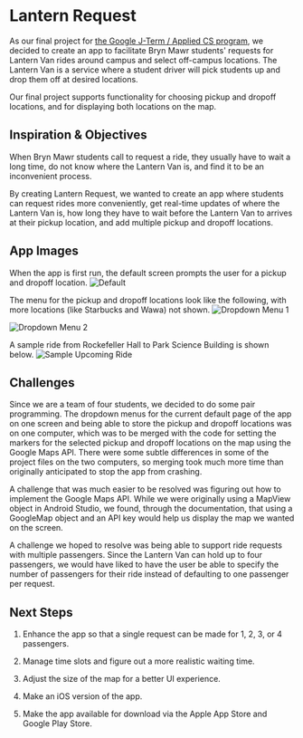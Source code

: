# Lantern Request

As our final project for [the Google J-Term / Applied CS program](https://appliedcsskills.withgoogle.com), we decided to create an app to facilitate Bryn Mawr students' requests for Lantern Van rides around campus and select off-campus locations. The Lantern Van is a service where a student driver will pick students up and drop them off at desired locations.

Our final project supports functionality for choosing pickup and dropoff locations, and for displaying both locations on the map.

## Inspiration & Objectives

When Bryn Mawr students call to request a ride, they usually have to wait a long time, do not know where the Lantern Van is, and find it to be an inconvenient process.

By creating Lantern Request, we wanted to create an app where students can request rides more conveniently, get real-time updates of where the Lantern Van is, how long they have to wait before the Lantern Van to arrives at their pickup location, and add multiple pickup and dropoff locations.

## App Images

When the app is first run, the default screen prompts the user for a pickup and dropoff location.
![Default](https://www.nishachoudhary.me/assets/images/JTerm-Lantern-Ride/RequestRide.png)

The menu for the pickup and dropoff locations look like the following, with more locations (like Starbucks and Wawa) not shown.
![Dropdown Menu 1](https://www.nishachoudhary.me/assets/images/JTerm-Lantern-Ride/DropdownMenu1.png)

![Dropdown Menu 2](https://www.nishachoudhary.me/assets/images/JTerm-Lantern-Ride/DropdownMenu2.png)

A sample ride from Rockefeller Hall to Park Science Building is shown below.
![Sample Upcoming Ride](https://www.nishachoudhary.me/assets/images/JTerm-Lantern-Ride/SampleUpcomingRide.png)

## Challenges

Since we are a team of four students, we decided to do some pair programming. The dropdown menus for the current default page of the app on one screen and being able to store the pickup and dropoff locations was on one computer, which was to be merged with the code for setting the markers for the selected pickup and dropoff locations on the map using the Google Maps API. There were some subtle differences in some of the project files on the two computers, so merging took much more time than originally anticipated to stop the app from crashing.

A challenge that was much easier to be resolved was figuring out how to implement the Google Maps API. While we were originally using a MapView object in Android Studio, we found, through the documentation, that using a GoogleMap object and an API key would help us display the map we wanted on the screen.

A challenge we hoped to resolve was being able to support ride requests with multiple passengers. Since the Lantern Van can hold up to four passengers, we would have liked to have the user be able to specify the number of passengers for their ride instead of defaulting to one passenger per request.

## Next Steps

1. Enhance the app so that a single request can be made for 1, 2, 3, or 4 passengers.

2. Manage time slots and figure out a more realistic waiting time.

3. Adjust the size of the map for a better UI experience.

4. Make an iOS version of the app.

5. Make the app available for download via the Apple App Store and Google Play Store.
